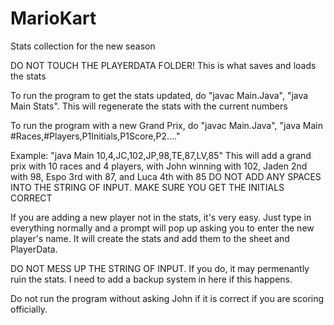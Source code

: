 # MarioKart
Stats collection for the new season

DO NOT TOUCH THE PLAYERDATA FOLDER! This is what saves and loads the stats

To run the program to get the stats updated, do "javac Main.Java", "java Main Stats". This will regenerate the stats with the current numbers

To run the program with a new Grand Prix, do "javac Main.Java", "java Main #Races,#Players,P1Initials,P1Score,P2...."

Example:
"java Main 10,4,JC,102,JP,98,TE,87,LV,85"
This will add a grand prix with 10 races and 4 players, with John winning with 102, Jaden 2nd with 98, Espo 3rd with 87, and Luca 4th with 85
DO NOT ADD ANY SPACES INTO THE STRING OF INPUT. MAKE SURE YOU GET THE INITIALS CORRECT

If you are adding a new player not in the stats, it's very easy. Just type in everything normally and a prompt will pop up asking you to enter
the new player's name. It will create the stats and add them to the sheet and PlayerData. 

DO NOT MESS UP THE STRING OF INPUT. If you do, it may permenantly ruin the stats. I need to add a backup system in here if this happens.

Do not run the program without asking John if it is correct if you are scoring officially. 


